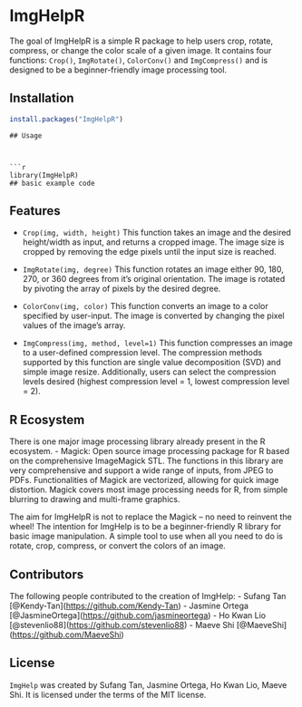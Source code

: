 
<!-- README.md is generated from README.Rmd. Please edit that file -->

# ImgHelpR

<!-- badges: start -->
<!-- badges: end -->

The goal of ImgHelpR is a simple R package to help users crop, rotate,
compress, or change the color scale of a given image. It contains four
functions: `Crop()`, `ImgRotate()`, `ColorConv()` and `ImgCompress()`
and is designed to be a beginner-friendly image processing tool.

## Installation

``` r
install.packages("ImgHelpR")
```

    ## Usage



    ```r
    library(ImgHelpR)
    ## basic example code

## Features

-   `Crop(img, width, height)` This function takes an image and the
    desired height/width as input, and returns a cropped image. The
    image size is cropped by removing the edge pixels until the input
    size is reached.

-   `ImgRotate(img, degree)` This function rotates an image either 90,
    180, 270, or 360 degrees from it’s original orientation. The image
    is rotated by pivoting the array of pixels by the desired degree.

-   `ColorConv(img, color)` This function converts an image to a color
    specified by user-input. The image is converted by changing the
    pixel values of the image’s array.

-   `ImgCompress(img, method, level=1)` This function compresses an
    image to a user-defined compression level. The compression methods
    supported by this function are single value decomposition (SVD) and
    simple image resize. Additionally, users can select the compression
    levels desired (highest compression level = 1, lowest compression
    level = 2).

## R Ecosystem

There is one major image processing library already present in the R
ecosystem. - Magick: Open source image processing package for R based on
the comprehensive ImageMagick STL. The functions in this library are
very comprehensive and support a wide range of inputs, from JPEG to
PDFs. Functionalities of Magick are vectorized, allowing for quick image
distortion. Magick covers most image processing needs for R, from simple
blurring to drawing and multi-frame graphics.

The aim for ImgHelpR is not to replace the Magick – no need to reinvent
the wheel! The intention for ImgHelp is to be a beginner-friendly R
library for basic image manipulation. A simple tool to use when all you
need to do is rotate, crop, compress, or convert the colors of an image.

## Contributors

The following people contributed to the creation of ImgHelp: - Sufang
Tan \[@Kendy-Tan\](<https://github.com/Kendy-Tan>) - Jasmine Ortega
\[@JasmineOrtega\](<https://github.com/jasmineortega>) - Ho Kwan Lio
\[@stevenlio88\](<https://github.com/stevenlio88>) - Maeve Shi
\[@MaeveShi\](<https://github.com/MaeveShi>)

## License

`ImgHelp` was created by Sufang Tan, Jasmine Ortega, Ho Kwan Lio, Maeve
Shi. It is licensed under the terms of the MIT license.
